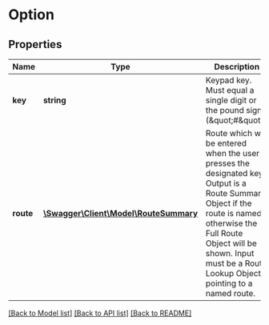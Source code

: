 # Option

## Properties
Name | Type | Description | Notes
------------ | ------------- | ------------- | -------------
**key** | **string** | Keypad key. Must equal a single digit or the pound sign (\&quot;#\&quot;). | [optional] 
**route** | [**\Swagger\Client\Model\RouteSummary**](RouteSummary.md) | Route which will be entered when the user presses the designated key. Output is a Route Summary Object if the route is named, otherwise the Full Route Object will be shown. Input must be a Route Lookup Object pointing to a named route. | [optional] 

[[Back to Model list]](../README.md#documentation-for-models) [[Back to API list]](../README.md#documentation-for-api-endpoints) [[Back to README]](../README.md)


